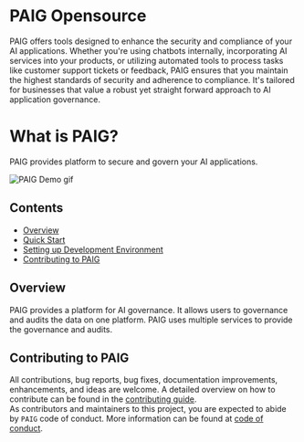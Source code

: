 # PAIG Opensource
PAIG offers tools designed to enhance the security and compliance of your AI applications. 
Whether you're using chatbots internally, incorporating AI services into your products, or utilizing automated tools to process tasks like customer support tickets or feedback, 
PAIG ensures that you maintain the highest standards of security and adherence to compliance. 
It's tailored for businesses that value a robust yet straight forward approach to AI application governance. 

# What is PAIG?
PAIG provides platform to secure and govern your AI applications.

![PAIG Demo gif](docs/assets/PAIG_Demo.gif)

## Contents
- [Overview](#overview)
- [Quick Start](docs/QUICK_START_README.md)
- [Setting up Development Environment](backend/paig/README.md)
- [Contributing to PAIG](#contributing)

## Overview <a name="overview"></a>
PAIG provides a platform for AI governance. It allows users to governance and audits the data on one platform. PAIG uses multiple services to provide the governance and audits.


## Contributing to PAIG <a name="contributing"></a>
All contributions, bug reports, bug fixes, documentation improvements, enhancements, and ideas are welcome.
A detailed overview on how to contribute can be found in the [contributing guide](docs/CONTRIBUTING.md).
<br>As contributors and maintainers to this project, you are expected to abide by `PAIG` code of conduct. More information can be found at [code of conduct](docs/CODE_OF_CONDUCT.md).
